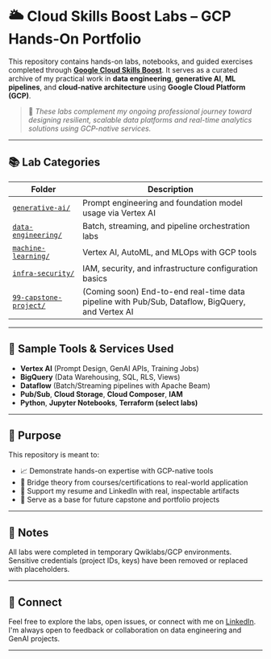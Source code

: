 # 🌥️ Cloud Skills Boost Labs – GCP Hands-On Portfolio

This repository contains hands-on labs, notebooks, and guided exercises completed through **[Google Cloud Skills Boost](https://www.cloudskillsboost.google/)**. It serves as a curated archive of my practical work in **data engineering**, **generative AI**, **ML pipelines**, and **cloud-native architecture** using **Google Cloud Platform (GCP)**.

> 🧠 *These labs complement my ongoing professional journey toward designing resilient, scalable data platforms and real-time analytics solutions using GCP-native services.*

---

## 📚 Lab Categories

| Folder | Description |
|--------|-------------|
| [`generative-ai/`](./generative-ai) | Prompt engineering and foundation model usage via Vertex AI |
| [`data-engineering/`](./data-engineering) | Batch, streaming, and pipeline orchestration labs |
| [`machine-learning/`](./machine-learning) | Vertex AI, AutoML, and MLOps with GCP tools |
| [`infra-security/`](./infra-security) | IAM, security, and infrastructure configuration basics |
| [`99-capstone-project/`](./99-capstone-project) | (Coming soon) End-to-end real-time data pipeline with Pub/Sub, Dataflow, BigQuery, and Vertex AI |

---

## 🎯 Sample Tools & Services Used

- **Vertex AI** (Prompt Design, GenAI APIs, Training Jobs)
- **BigQuery** (Data Warehousing, SQL, RLS, Views)
- **Dataflow** (Batch/Streaming pipelines with Apache Beam)
- **Pub/Sub**, **Cloud Storage**, **Cloud Composer**, **IAM**
- **Python**, **Jupyter Notebooks**, **Terraform (select labs)**

---

## 📌 Purpose

This repository is meant to:
- 📈 Demonstrate hands-on expertise with GCP-native tools
- 🧩 Bridge theory from courses/certifications to real-world application
- 💼 Support my resume and LinkedIn with real, inspectable artifacts
- 🚀 Serve as a base for future capstone and portfolio projects

---

## 🔐 Notes

All labs were completed in temporary Qwiklabs/GCP environments.  
Sensitive credentials (project IDs, keys) have been removed or replaced with placeholders.

---

## 👋 Connect

Feel free to explore the labs, open issues, or connect with me on [LinkedIn](https://www.linkedin.com/in/ahmedbadawood/).  
I'm always open to feedback or collaboration on data engineering and GenAI projects.

---
